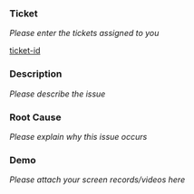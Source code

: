 ### Ticket

_Please enter the tickets assigned to you_

[ticket-id](_URL_)

### Description

_Please describe the issue_

### Root Cause

_Please explain why this issue occurs_

### Demo

_Please attach your screen records/videos here_
